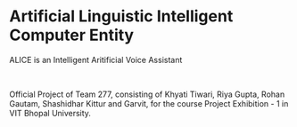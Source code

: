 # Artificial Linguistic Intelligent Computer Entity

<p>ALICE is an Intelligent Aritificial Voice Assistant</p>

<br/>

<p>Official Project of Team 277, consisting of Khyati Tiwari, Riya Gupta, Rohan Gautam, Shashidhar Kittur and Garvit, for the course Project Exhibition - 1 in VIT Bhopal University.</p>